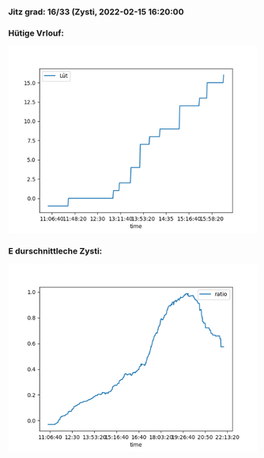 ### Jitz grad: 16/33 (Zysti, 2022-02-15 16:20:00

### Hütige Vrlouf:
![Graph](Today.png)

### E durschnittleche Zysti:
![Graph](Zysti.png)